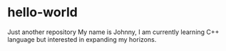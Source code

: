 # hello-world
Just another repository
My name is Johnny, I am currently learning C++ language but interested in expanding my horizons.
